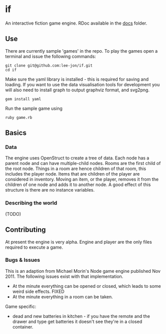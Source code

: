 if
==

An interactive fiction game engine. RDoc available in the [docs](./docs) folder.

## Use
There are currently sample 'games' in the repo. To play the games open a terminal and issue the following commands:

    git clone git@github.com:lee-jon/if.git
    cd if

Make sure the yaml library is installed - this is required for saving and loading. If you want to use the data visualisation tools for development you will also need to install graph to output graphviz format, and svg2png.

    gem install yaml

Run the sample game using

    ruby game.rb


## Basics
### Data
The engine uses OpenStruct to create a tree of data. Each node has a parent node and can have multiple-child nodes. Rooms are the first child of the root node. Things in a room are hence children of that room, this includes the player node. Items that are children of the player are considered in inventory. Moving an item, or the player, removes it from the children of one node and adds it to another node. A good effect of this structure is there are no instance variables.

### Describing the world
(TODO)

## Contributing
At present the engine is very alpha. Engine and player are the only files required to execute a game.

### Bugs & Issues
This is an adaption from Michael Morin's Node game engine published Nov 2011. The following issues exist with that implementation.
* At the minute everything can be opened or closed, which leads to some weird side effects. FIXED
* At the minute everything in a room can be taken.

Game specific:
* dead and new batteries in kitchen - if you have the remote and the drawer and type get batteries it doesn't see they're in a closed container.
